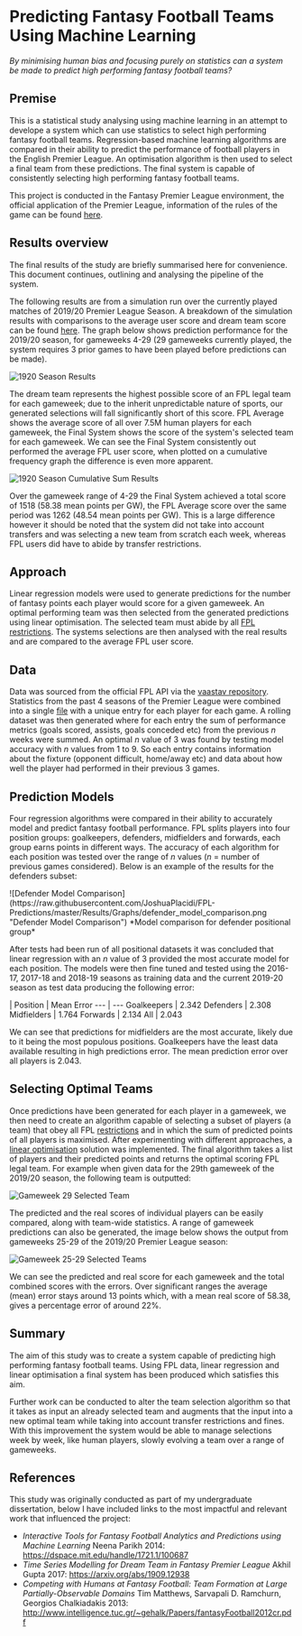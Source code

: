 # Predicting Fantasy Football Teams Using Machine Learning
*By minimising human bias and focusing purely on statistics can a system be made to predict high performing fantasy football teams?*

## Premise
This is a statistical study analysing using machine learning in an attempt to develope a system which can use statistics to select high performing fantasy football teams. Regression-based machine learning algorithms are compared in their ability to predict the performance of football players in the English Premier League. An optimisation algorithm is then used to select a final team from these predictions. The final system is capable of consistently selecting high performing fantasy football teams.

This project is conducted in the Fantasy Premier League environment, the official application of the Premier League, information of the rules of the game can be found [here](https://fantasy.premierleague.com/help/rules).

## Results overview
The final results of the study are briefly summarised here for convenience. This document continues, outlining and analysing the pipeline of the system.

The following results are from a simulation run over the currently played matches of 2019/20 Premier League Season. A breakdown of the simulation results with comparisons to the average user score and dream team score can be found [here](https://github.com/JoshuaPlacidi/FPL-Predictions/blob/master/Results/1920_results.csv "1920 results in csv format"). The graph below shows prediction performance for the 2019/20 season, for gameweeks 4-29 (29 gameweeks currently played, the system requires 3 prior games to have been played before predictions can be made).

![1920 Season Results](https://raw.githubusercontent.com/JoshuaPlacidi/FPL-Predictions/master/Results/Graphs/1920_results_graph.png "1920 Season Results")

The dream team represents the highest possible score of an FPL legal team for each gameweek; due to the inherit unpredictable nature of sports, our generated selections will fall significantly short of this score. FPL Average shows the average score of all over 7.5M human players for each gameweek, the Final System shows the score of the system's selected team for each gameweek. We can see the Final System consistently out performed the average FPL user score, when plotted on a cumulative frequency graph the difference is even more apparent.

![1920 Season Cumulative Sum Results](https://raw.githubusercontent.com/JoshuaPlacidi/FPL-Predictions/master/Results/Graphs/1920_results_cumsum_graph.png "1920 Season Cumulative Sum Results")

Over the gameweek range of 4-29 the Final System achieved a total score of 1518 (58.38 mean points per GW), the FPL Average score over the same period was 1262 (48.54 mean points per GW). This is a large difference however it should be noted that the system did not take into account transfers and was selecting a new team from scratch each week, whereas FPL users did have to abide by transfer restrictions.

## Approach

Linear regression models were used to generate predictions for the number of fantasy points each player would score for a given gameweek. An optimal performing team was then selected from the generated predictions using linear optimisation. The selected team must abide by all [FPL restrictions](https://fantasy.premierleague.com/help/rules). The systems selections are then analysed with the real results and are compared to the average FPL user score.

## Data
Data was sourced from the official FPL API via the [vaastav repository](https://github.com/vaastav/Fantasy-Premier-League). Statistics from the past 4 seasons of the Premier League were combined into a single [file](https://github.com/JoshuaPlacidi/FPL-Predictions/blob/master/Data/Player_Data.csv) with a unique entry for each player for each game. A rolling dataset was then generated where for each entry the sum of performance metrics (goals scored, assists, goals conceded etc) from the previous *n* weeks were summed. An optimal *n* value of 3 was found by testing model accuracy with *n* values from 1 to 9. So each entry contains information about the fixture (opponent difficult, home/away etc) and data about how well the player had performed in their previous 3 games.

## Prediction Models

Four regression algorithms were compared in their ability to accurately model and predict fantasy football performance. FPL splits players into four position groups: goalkeepers, defenders, midfielders and forwards, each group earns points in different ways. The accuracy of each algorithm for each position was tested over the range of *n* values (*n* = number of previous games considered). Below is an example of the results for the defenders subset:

<centre>
![Defender Model Comparison](https://raw.githubusercontent.com/JoshuaPlacidi/FPL-Predictions/master/Results/Graphs/defender_model_comparison.png "Defender Model Comparison")
*Model comparison for defender positional group*
</centre>

After tests had been run of all positional datasets it was concluded that linear regression with an *n* value of 3 provided the most accurate model for each position. The models were then fine tuned and tested using the 2016-17, 2017-18 and 2018-19 seasons as training data and the current 2019-20 season as test data producing the following error:

<centre>
| Position | Mean Error
--- | ---
Goalkeepers | 2.342
Defenders | 2.308
Midfielders | 1.764
Forwards | 2.134
All | 2.043
</centre>

We can see that predictions for midfielders are the most accurate, likely due to it being the most populous positions. Goalkeepers have the least data available resulting in high predictions error. The mean prediction error over all players is 2.043.

## Selecting Optimal Teams

Once predictions have been generated for each player in a gameweek, we then need to create an algorithm capable of selecting a subset of players (a team) that obey all FPL [restrictions](https://fantasy.premierleague.com/help/rules) and in which the sum of predicted points of all players is maximised. After experimenting with different approaches, a [linear optimisation](https://en.wikipedia.org/wiki/Linear_programming) solution was implemented. The final algorithm takes a list of players and their predicted points and returns the optimal scoring FPL legal team. For example when given data for the 29th gameweek of the 2019/20 season, the following team is outputted:

![Gameweek 29 Selected Team](https://github.com/JoshuaPlacidi/FPL-Predictions/blob/master/Results/gw_29_selected_team.PNG?raw=true "Gameweek 29 Selected Team")

The predicted and the real scores of individual players can be easily compared, along with team-wide statistics. A range of gameweek predictions can also be generated, the image below shows the output from gameweeks 25-29 of the 2019/20 Premier League season:

![Gameweek 25-29 Selected Teams](https://github.com/JoshuaPlacidi/FPL-Predictions/blob/master/Results/gw_25_to_29_selected_teams.PNG?raw=true "Gameweek 25-29 Selected Teams")

We can see the predicted and real score for each gameweek and the total combined scores with the errors. Over significant ranges the average (mean) error stays around 13 points which, with a mean real score of 58.38, gives a percentage error of around 22%.

## Summary

The aim of this study was to create a system capable of predicting high performing fantasy football teams. Using FPL data, linear regression and linear optimisation a final system has been produced which satisfies this aim.

Further work can be conducted to alter the team selection algorithm so that it takes as input an already selected team and augments that the input into a new optimal team while taking into account transfer restrictions and fines. With this improvement the system would be able to manage selections week by week, like human players, slowly evolving a team over a range of gameweeks.

## References

This study was originally conducted as part of my undergraduate dissertation, below I have included links to the most impactful and relevant work that influenced the project:

* *Interactive Tools for Fantasy Football Analytics and Predictions using Machine Learning* Neena Parikh 2014: https://dspace.mit.edu/handle/1721.1/100687
*  *Time Series Modelling for Dream Team in Fantasy Premier League* Akhil Gupta 2017: https://arxiv.org/abs/1909.12938
* *Competing with Humans at Fantasy Football: Team Formation at Large Partially-Observable Domains* Tim Matthews, Sarvapali D. Ramchurn, Georgios Chalkiadakis 2013: http://www.intelligence.tuc.gr/~gehalk/Papers/fantasyFootball2012cr.pdf